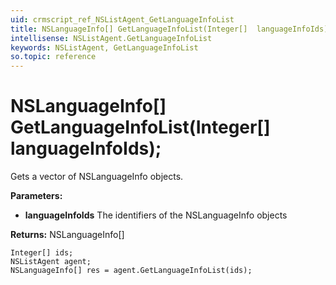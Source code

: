 ```yaml
---
uid: crmscript_ref_NSListAgent_GetLanguageInfoList
title: NSLanguageInfo[] GetLanguageInfoList(Integer[]  languageInfoIds);
intellisense: NSListAgent.GetLanguageInfoList
keywords: NSListAgent, GetLanguageInfoList
so.topic: reference
---
```


# NSLanguageInfo[] GetLanguageInfoList(Integer[]  languageInfoIds);

Gets a vector of NSLanguageInfo objects.

**Parameters:**
 - **languageInfoIds** The identifiers of the NSLanguageInfo objects

**Returns:** NSLanguageInfo[]

```crmscript
Integer[] ids;
NSListAgent agent;
NSLanguageInfo[] res = agent.GetLanguageInfoList(ids);
```

